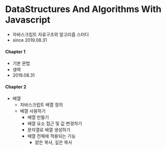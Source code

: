 # DataStructures And Algorithms With Javascript
- 자바스크립트 자료구조와 알고리즘 스터디
- since 2019.08.31


#### Chapter 1 
- 기본 문법
- 생략
- 2019.08.31

#### Chapter 2
- 배열
    - 자바스크립트 배열 정의
    - 배열 사용하기
        - 배열 만들기
        - 배열 요소 접근 및 값 변경하기
        - 문자열로 배열 생성하기
        - 배열 전체에 적용되는 기능
            - 얕은 복사, 깊은 복사
